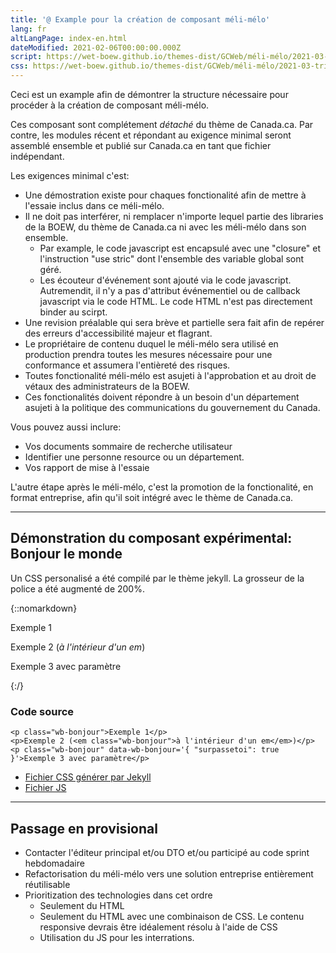 ```yaml
---
title: '@ Example pour la création de composant méli-mélo'
lang: fr
altLangPage: index-en.html
dateModified: 2021-02-06T00:00:00.000Z
script: https://wet-boew.github.io/themes-dist/GCWeb/méli-mélo/2021-03-trial.js
css: https://wet-boew.github.io/themes-dist/GCWeb/méli-mélo/2021-03-trial.css
---
```


Ceci est un example afin de démontrer la structure nécessaire pour procéder à la création de composant méli-mélo.

Ces composant sont complétement *détaché* du thème de Canada.ca. Par contre, les modules récent et répondant au exigence minimal seront assemblé ensemble et publié sur Canada.ca en tant que fichier indépendant.

Les exigences minimal c'est:

* Une démostration existe pour chaques fonctionalité afin de mettre à l'essaie  inclus dans ce méli-mélo.
* Il ne doit pas interférer, ni remplacer n'importe lequel partie des libraries de la BOEW, du thème de Canada.ca ni avec les méli-mélo dans son ensemble.
	- Par example, le code javascript est encapsulé avec une "closure" et l'instruction "use stric" dont l'ensemble des variable global sont géré. 
	- Les écouteur d'événement sont ajouté via le code javascript. Autremendit, il n'y a pas d'attribut événementiel ou de callback javascript via le code HTML. Le code HTML n'est pas directement binder au scirpt.
* Une revision préalable qui sera brève et partielle sera fait afin de repérer des erreurs d'accessibilité majeur et flagrant.
* Le propriétaire de contenu duquel le méli-mélo sera utilisé en production prendra toutes les mesures nécessaire pour une conformance et assumera l'entièreté des risques.
* Toutes fonctionalité méli-mélo est asujeti à l'approbation et au droit de vétaux des administrateurs de la BOEW.
* Ces fonctionalités doivent répondre à un besoin d'un département asujeti à la politique des communications du gouvernement du Canada.

Vous pouvez aussi inclure:
* Vos documents sommaire de recherche utilisateur
* Identifier une personne resource ou un département.
* Vos rapport de mise à l'essaie

L'autre étape après le méli-mélo, c'est la promotion de la fonctionalité, en format entreprise, afin qu'il soit intégré avec le thème de Canada.ca.

----

## Démonstration du composant expérimental: Bonjour le monde

Un CSS personalisé a été compilé par le thème jekyll. La grosseur de la police a été augmenté de 200%.

{::nomarkdown}
<div class="well">
	<p class="wb-bonjour">Exemple 1</p>
	<p>Exemple 2 (<em class="wb-bonjour">à l'intérieur d'un em</em>)</p>
	<p class="wb-bonjour" data-wb-bonjour='{ "surpassetoi": true }'>Exemple 3 avec paramètre</p>
</div>
{:/}

### Code source

```
<p class="wb-bonjour">Exemple 1</p>
<p>Exemple 2 (<em class="wb-bonjour">à l'intérieur d'un em</em>)</p>
<p class="wb-bonjour" data-wb-bonjour='{ "surpassetoi": true }'>Exemple 3 avec paramètre</p>

```

* [Fichier CSS générer par Jekyll](wb-bonjour.css)
* [Fichier JS](wb-bonjour.js)

----

## Passage en provisional

* Contacter l'éditeur principal et/ou DTO et/ou participé au code sprint hebdomadaire
* Refactorisation du méli-mélo vers une solution entreprise entièrement réutilisable
* Prioritization des technologies dans cet ordre
	- Seulement du HTML
	- Seulement du HTML avec une combinaison de CSS. Le contenu responsive devrais être idéalement résolu à l'aide de CSS
	- Utilisation du JS pour les interrations.
